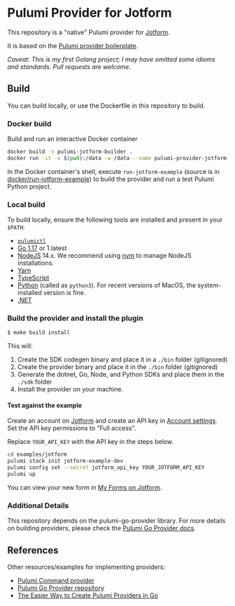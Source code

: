 # Pulumi Provider for Jotform

This repository is a "native" Pulumi provider for [Jotform](https://jotform.com). 

It is based on the [Pulumi provider boilerplate](https://github.com/pulumi/pulumi-provider-boilerplate).

*Caveat: This is my first Golang project; I may have omitted some idioms and standards. Pull requests are welcome.*

## Build
You can build locally, or use the Dockerfile in this repository to build.

### Docker build
Build and run an interactive Docker container

```bash
docker build -t pulumi-jotform-builder .
docker run -it -v $(pwd):/data -w /data --name pulumi-provider-jotform-builder --entrypoint bash pulumi-jotform-builder
```

In the Docker container's shell, execute `run-jotform-example` (source is in [docker/run-jotform-example](docker/run-jotform-example)) to 
build the provider and run a test Pulumi Python project.  

### Local build
To build locally, ensure the following tools are installed and present in your `$PATH`:

* [`pulumictl`](https://github.com/pulumi/pulumictl#installation)
* [Go 1.17](https://golang.org/dl/) or 1.latest
* [NodeJS](https://nodejs.org/en/) 14.x.  We recommend using [nvm](https://github.com/nvm-sh/nvm) to manage NodeJS installations.
* [Yarn](https://yarnpkg.com/)
* [TypeScript](https://www.typescriptlang.org/)
* [Python](https://www.python.org/downloads/) (called as `python3`).  For recent versions of MacOS, the system-installed version is fine.
* [.NET](https://dotnet.microsoft.com/download)


### Build the provider and install the plugin

   ```bash
   $ make build install
   ```
   
This will:

1. Create the SDK codegen binary and place it in a `./bin` folder (gitignored)
2. Create the provider binary and place it in the `./bin` folder (gitignored)
3. Generate the dotnet, Go, Node, and Python SDKs and place them in the `./sdk` folder
4. Install the provider on your machine.

#### Test against the example

Create an account on [Jotform](https://jotform.com) and create an API key in [Account settings](https://www.jotform.com/myaccount/api). Set the API key permissions to "Full access". 

Replace `YOUR_API_KEY` with the API key in the steps below.

```bash
cd examples/jotform
pulumi stack init jotform-example-dev
pulumi config set --secret jotform_api_key YOUR_JOTFORM_API_KEY 
pulumi up
```

You can view your new form in [My Forms on Jotform](https://www.jotform.com/myforms/).

### Additional Details

This repository depends on the pulumi-go-provider library. For more details on building providers, please check
the [Pulumi Go Provider docs](https://github.com/pulumi/pulumi-go-provider).

## References

Other resources/examples for implementing providers:
* [Pulumi Command provider](https://github.com/pulumi/pulumi-command/blob/master/provider/pkg/provider/provider.go)
* [Pulumi Go Provider repository](https://github.com/pulumi/pulumi-go-provider)
* [The Easier Way to Create Pulumi Providers in Go](https://www.pulumi.com/blog/pulumi-go-boilerplate-v2/)
